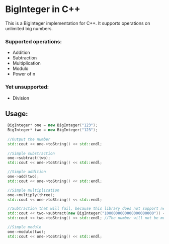 # BigInteger in C++
This is a BigInteger implementation for C++. It supports operations on unlimited big numbers. 

### Supported operations:
- Addition
- Subtraction
- Multiplication
- Modulo
- Power of n

### Yet unsupported:
- Division

## Usage:
```cpp
 BigInteger* one = new BigInteger("123");
 BigInteger* two = new BigInteger("123");
 
 //Output the number
 std::cout << one->toString() << std::endl;
 
 //Simple substraction
 one->subtract(two);
 std::cout << one->toString() << std::endl;

 //Simple addition
 one->add(two);
 std::cout << one->toString() << std::endl;

 //Simple multiplication
 one->multiply(three);
 std::cout << one->toString() << std::endl;

 //Subtraction that will fail, because this library does not support negative numbers.
 std::cout << two->subtract(new BigInteger("1000000000000000000000")) << std::endl; //This will return 0 or false
 std::cout << two->toString() << std::endl; //The number will not be modified

 //Simple modulo
 one->modulo(two);
 std::cout << one->toString() << std::endl;
```
